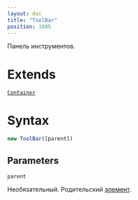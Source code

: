 ```yaml
---
layout: doc
title: "ToolBar"
position: 1005
---
```


Панель инструментов.

# Extends

[`Container`](../../KeyConcepts/Container/)

# Syntax

```js
new ToolBar([parent])
```

## Parameters

`parent`

Необязательный. Родительский [элемент](../../KeyConcepts/Element/).
